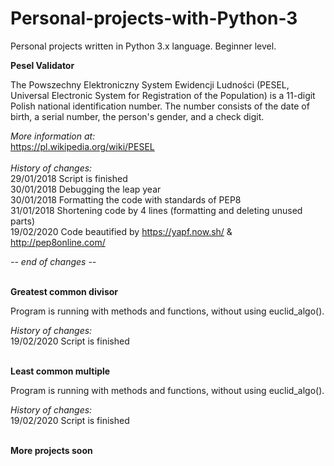 # Personal-projects-with-Python-3
Personal projects written in Python 3.x language. Beginner level.

**Pesel Validator**

The Powszechny Elektroniczny System Ewidencji Ludności (PESEL, Universal Electronic System for Registration of the Population) is a 11-digit Polish national identification number. The number consists of the date of birth, a serial number, the person's gender, and a check digit.

*More information at:*<br />
https://pl.wikipedia.org/wiki/PESEL<br />
<br />
*History of changes:*<br />
29/01/2018 Script is finished<br />
30/01/2018 Debugging the leap year<br />
30/01/2018 Formatting the code with standards of PEP8<br />
31/01/2018 Shortening code by 4 lines (formatting and deleting unused parts)<br />
19/02/2020 Code beautified by https://yapf.now.sh/ & http://pep8online.com/<br />

*-- end of changes --*<br />
<br />


**Greatest common divisor**

Program is running with methods and functions, without using euclid_algo().

*History of changes:*<br />
19/02/2020 Script is finished<br />
<br />


**Least common multiple**

Program is running with methods and functions, without using euclid_algo().

*History of changes:*<br />
19/02/2020 Script is finished<br />
<br />

**More projects soon**
